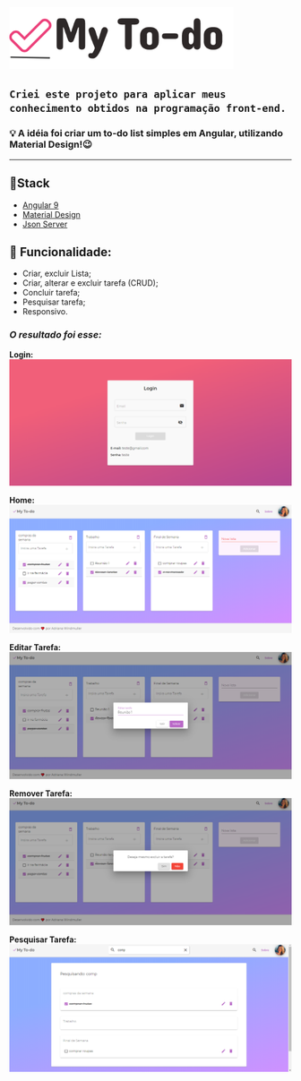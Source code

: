 ![logo](/src/my-to-app/src/assets/logo-tipo.png)

## `Criei este projeto para aplicar meus conhecimento obtidos na programação front-end.`

### 💡 A idéia foi criar um to-do list simples em Angular, utilizando Material Design!😉

----------------
## 📌**Stack**

- [Angular 9](https://angular.io/)
- [Material Design](https://material.angular.io/)
- [Json Server](https://github.com/typicode/json-server)

## 📌 **Funcionalidade:**
- Criar, excluir Lista;
- Criar, alterar e excluir tarefa (CRUD);
- Concluir tarefa;
- Pesquisar tarefa;
- Responsivo.


### *O resultado foi esse:*
**Login:**
![login](/src/my-to-app/src/assets/login.png)

**Home:**
![home](/src/my-to-app/src/assets/home.png)

**Editar Tarefa:**
![editar](/src/my-to-app/src/assets/editar-tarefa.png)

**Remover Tarefa:**
![remover](/src/my-to-app/src/assets/deletar-tarefa.png)

**Pesquisar Tarefa:**
![pesquisar](/src/my-to-app/src/assets/pesquisar-tarefa.png)







